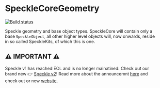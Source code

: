 # SpeckleCoreGeometry

[![Build status](https://ci.appveyor.com/api/projects/status/qstws3vg9wktyf5m?svg=true)](https://ci.appveyor.com/project/SpeckleWorks/specklecoregeometry)



Speckle geometry and base object types. SpeckleCore will contain only a base `SpeckleObject`, all other higher level objects will, now onwards, reside in so called SpeckleKits, of which this is one.

## ⚠️ IMPORTANT ⚠️

Speckle v1 has reached EOL and is no longer mainatined. Check out our brand new 👉 [Speckle v2](https://github.com/specklesystems)!
Read more about the announcemnt [here](https://speckle.systems/blog/speckle2-vision-and-faq) and check out or new [website](https://speckle.systems).



